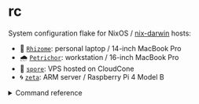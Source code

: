 # rc

System configuration flake for NixOS / [nix-darwin][nix-darwin-repo] hosts:

- 🌿 [`Rhizome`](./hosts/Rhizome/default.nix): personal laptop / 14-inch MacBook Pro
- 🌧️ [`Petrichor`](./hosts/Petrichor/default.nix): workstation / 16-inch MacBook Pro
- 🍄 [`spore`](./hosts/spore/default.nix): VPS hosted on CloudCone
- 🌀 [`zeta`](./hosts/zeta/default.nix): ARM server / Raspberry Pi 4 Model B

<details>

<summary>Command reference</summary>

On a Linux-based system:

```shell
sudo nixos-rebuild switch --flake github:stackptr/rc
```

On a macOS system (note that `darwin-rebuild` will invoke `sudo` during activation):

```shell
darwin-rebuild switch --flake github:stackptr/rc
```

</details>

[nix-darwin-repo]: https://github.com/LnL7/nix-darwin
